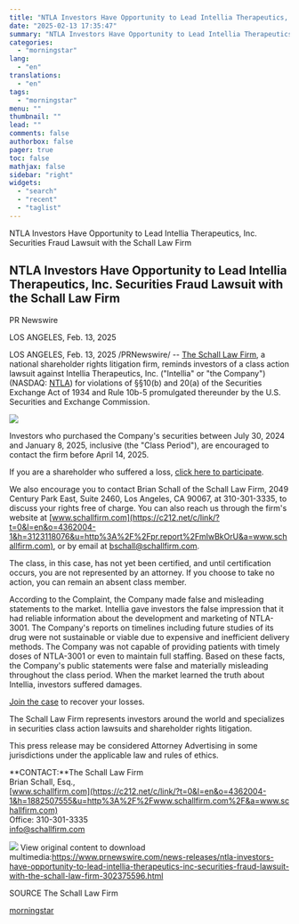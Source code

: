 ```yaml
---
title: "NTLA Investors Have Opportunity to Lead Intellia Therapeutics, Inc. Securities Fraud Lawsuit with the Schall Law Firm"
date: "2025-02-13 17:35:47"
summary: "NTLA Investors Have Opportunity to Lead Intellia Therapeutics, Inc. Securities Fraud Lawsuit with the Schall Law Firm NTLA Investors Have Opportunity to Lead Intellia Therapeutics, Inc. Securities Fraud Lawsuit with the Schall Law Firm PR Newswire LOS ANGELES, Feb. 13, 2025 LOS ANGELES, Feb. 13, 2025 /PRNewswire/ -- The Schall..."
categories:
  - "morningstar"
lang:
  - "en"
translations:
  - "en"
tags:
  - "morningstar"
menu: ""
thumbnail: ""
lead: ""
comments: false
authorbox: false
pager: true
toc: false
mathjax: false
sidebar: "right"
widgets:
  - "search"
  - "recent"
  - "taglist"
---
```


NTLA Investors Have Opportunity to Lead Intellia Therapeutics, Inc. Securities Fraud Lawsuit with the Schall Law Firm

NTLA Investors Have Opportunity to Lead Intellia Therapeutics, Inc. Securities Fraud Lawsuit with the Schall Law Firm
---------------------------------------------------------------------------------------------------------------------

PR Newswire

LOS ANGELES, Feb. 13, 2025


LOS ANGELES, Feb. 13, 2025 /PRNewswire/ -- [The Schall Law Firm](https://c212.net/c/link/?t=0&l=en&o=4362004-1&h=2419837779&u=https%3A%2F%2Fschallfirm.com%2F&a=The+Schall+Law+Firm), a national shareholder rights litigation firm, reminds investors of a class action lawsuit against Intellia Therapeutics, Inc. ("Intellia" or "the Company") (NASDAQ: [NTLA](https://c212.net/c/link/?t=0&l=en&o=4362004-1&h=2412596723&u=https%3A%2F%2Fwww.marketwatch.com%2Finvesting%2Fstock%2FNTLA&a=NTLA)) for violations of §§10(b) and 20(a) of the Securities Exchange Act of 1934 and Rule 10b-5 promulgated thereunder by the U.S. Securities and Exchange Commission.

[![](https://mma.prnewswire.com/media/1396534/Schall_Firm_Logo.jpg)](https://mma.prnewswire.com/media/1396534/Schall_Firm_Logo.html)

Investors who purchased the Company's securities between July 30, 2024 and January 8, 2025, inclusive (the "Class Period"), are encouraged to contact the firm before April 14, 2025.

If you are a shareholder who suffered a loss, [click here to participate](https://c212.net/c/link/?t=0&l=en&o=4362004-1&h=505451211&u=https%3A%2F%2Fschallfirm.com%2Fcases%2Fintellia-therapeutics-inc%2F%23case-form&a=click+here+to+participate).

We also encourage you to contact Brian Schall of the Schall Law Firm, 2049 Century Park East, Suite 2460, Los Angeles, CA 90067, at 310-301-3335, to discuss your rights free of charge. You can also reach us through the firm's website at [www.schallfirm.com](https://c212.net/c/link/?t=0&l=en&o=4362004-1&h=3123118076&u=http%3A%2F%2Fpr.report%2FmIwBkOrU&a=www.schallfirm.com), or by email at [bschall@schallfirm.com](mailto:bschall@schallfirm.com).

The class, in this case, has not yet been certified, and until certification occurs, you are not represented by an attorney. If you choose to take no action, you can remain an absent class member.

According to the Complaint, the Company made false and misleading statements to the market. Intellia gave investors the false impression that it had reliable information about the development and marketing of NTLA-3001. The Company's reports on timelines including future studies of its drug were not sustainable or viable due to expensive and inefficient delivery methods. The Company was not capable of providing patients with timely doses of NTLA-3001 or even to maintain full staffing. Based on these facts, the Company's public statements were false and materially misleading throughout the class period. When the market learned the truth about Intellia, investors suffered damages.

[Join the case](https://c212.net/c/link/?t=0&l=en&o=4362004-1&h=2419259071&u=https%3A%2F%2Fschallfirm.com%2Fcases%2Fintellia-therapeutics-inc%2F%23case-form&a=Join+the+case) to recover your losses.

The Schall Law Firm represents investors around the world and specializes in securities class action lawsuits and shareholder rights litigation.

This press release may be considered Attorney Advertising in some jurisdictions under the applicable law and rules of ethics.

**CONTACT:**The Schall Law Firm  
Brian Schall, Esq.,  
[www.schallfirm.com](https://c212.net/c/link/?t=0&l=en&o=4362004-1&h=1882507555&u=http%3A%2F%2Fwww.schallfirm.com%2F&a=www.schallfirm.com)  
Office: 310-301-3335  
[info@schallfirm.com](mailto:info@schallfirm.com)

 ![](https://c212.net/c/img/favicon.png?sn=LA18682&sd=2025-02-13) View original content to download multimedia:<https://www.prnewswire.com/news-releases/ntla-investors-have-opportunity-to-lead-intellia-therapeutics-inc-securities-fraud-lawsuit-with-the-schall-law-firm-302375596.html>

SOURCE The Schall Law Firm

[morningstar](https://www.morningstar.com/news/pr-newswire/20250213la18682/ntla-investors-have-opportunity-to-lead-intellia-therapeutics-inc-securities-fraud-lawsuit-with-the-schall-law-firm)
